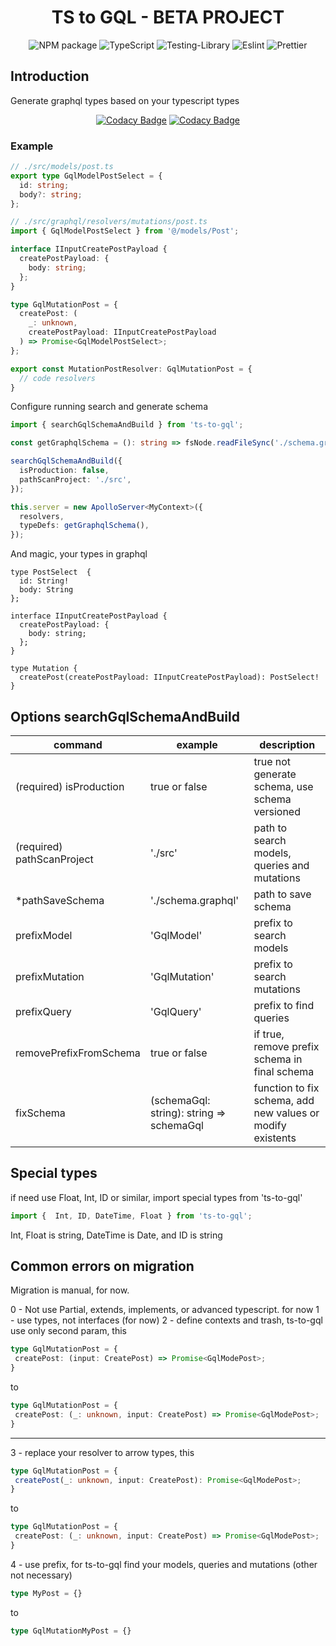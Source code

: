 <div align="center">

# TS to GQL - **BETA PROJECT**

![NPM package](https://img.shields.io/badge/npm-CB3837?style=for-the-badge&logo=npm&logoColor=white)
![TypeScript](https://img.shields.io/badge/typescript-%23007ACC.svg?style=for-the-badge&logo=typescript&logoColor=white)
![Testing-Library](https://img.shields.io/badge/-TestingLibrary-%23E33332?style=for-the-badge&logo=testing-library&logoColor=white)
![Eslint](https://img.shields.io/badge/eslint-3A33D1?style=for-the-badge&logo=eslint&logoColor=white)
![Prettier](https://img.shields.io/badge/prettier-1A2C34?style=for-the-badge&logo=prettier&logoColor=F7BA3E)

<a href="#" target="blank"></a>
</div>

## Introduction
Generate graphql types based on your typescript types

<div align="center">

[![Codacy Badge](https://app.codacy.com/project/badge/Grade/a8ab4191f9e94cec97c41ae83b1a1d7d)](https://www.codacy.com/gh/gabrielogregorio/ts-to-gql/dashboard?utm_source=github.com&amp;utm_medium=referral&amp;utm_content=gabrielogregorio/ts-to-gql&amp;utm_campaign=Badge_Grade)  [![Codacy Badge](https://app.codacy.com/project/badge/Coverage/a8ab4191f9e94cec97c41ae83b1a1d7d)](https://www.codacy.com/gh/gabrielogregorio/ts-to-gql/dashboard?utm_source=github.com&utm_medium=referral&utm_content=gabrielogregorio/ts-to-gql&utm_campaign=Badge_Coverage)
</div>


### Example

```ts
// ./src/models/post.ts
export type GqlModelPostSelect = {
  id: string;
  body?: string;
};

// ./src/graphql/resolvers/mutations/post.ts
import { GqlModelPostSelect } from '@/models/Post';

interface IInputCreatePostPayload {
  createPostPayload: {
    body: string;
  };
}

type GqlMutationPost = {
  createPost: (
    _: unknown,
    createPostPayload: IInputCreatePostPayload
  ) => Promise<GqlModelPostSelect>;
};

export const MutationPostResolver: GqlMutationPost = {
  // code resolvers
}
```
Configure running search and generate schema

```ts
import { searchGqlSchemaAndBuild } from 'ts-to-gql';

const getGraphqlSchema = (): string => fsNode.readFileSync('./schema.graphql', 'utf8').toString();

searchGqlSchemaAndBuild({
  isProduction: false,
  pathScanProject: './src',
});

this.server = new ApolloServer<MyContext>({
  resolvers,
  typeDefs: getGraphqlSchema(),
});
```

And magic, your types in graphql

```gql
type PostSelect  {
  id: String!
  body: String
};

interface IInputCreatePostPayload {
  createPostPayload: {
    body: string;
  };
}

type Mutation {
  createPost(createPostPayload: IInputCreatePostPayload): PostSelect!
}
```
## Options searchGqlSchemaAndBuild
| command |  example | description  |
|---------|----------|--------------|
| (required) isProduction | true or false | true not generate schema, use schema versioned |
| (required) pathScanProject | './src' | path to search models, queries and mutations |
| *pathSaveSchema |  './schema.graphql' |  path to save schema |
| prefixModel | 'GqlModel' | prefix to search models |
| prefixMutation | 'GqlMutation' | prefix to search mutations |
| prefixQuery | 'GqlQuery' | prefix to find queries |
| removePrefixFromSchema | true or false | if true, remove prefix schema in final schema |
|  fixSchema | (schemaGql: string): string => schemaGql | function to fix schema, add new values or modify existents |

## Special types

if need use Float, Int, ID or similar, import special types from 'ts-to-gql'
```ts
import {  Int, ID, DateTime, Float } from 'ts-to-gql';
```

Int, Float is string, DateTime is Date, and ID is string

## Common errors on migration

Migration is manual, for now.

0 - Not use Partial, extends, implements, or advanced typescript. for now
1 -  use types, not interfaces (for now)
2 - define contexts and trash, ts-to-gql use only second param, this

```ts
type GqlMutationPost = {
 createPost: (input: CreatePost) => Promise<GqlModePost>;
}
```
to

```ts
type GqlMutationPost = {
 createPost: (_: unknown, input: CreatePost) => Promise<GqlModePost>;
}
```
--------


3 - replace your resolver to arrow types, this
```ts
type GqlMutationPost = {
 createPost(_: unknown, input: CreatePost): Promise<GqlModePost>;
}
```
to

```ts
type GqlMutationPost = {
 createPost: (_: unknown, input: CreatePost) => Promise<GqlModePost>;
}
```

4 - use prefix, for ts-to-gql find your models, queries and mutations (other not necessary)
```ts
type MyPost = {}
```
to

```ts
type GqlMutationMyPost = {}
```


